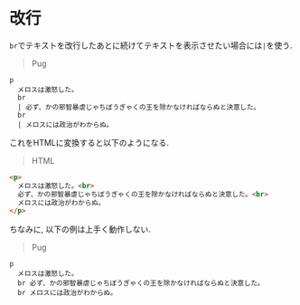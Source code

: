 # 改行
`br`でテキストを改行したあとに続けてテキストを表示させたい場合には`|`を使う.

> Pug
```
p
  メロスは激怒した。
  br
  | 必ず、かの邪智暴虐じゃちぼうぎゃくの王を除かなければならぬと決意した。
  br
  | メロスには政治がわからぬ。
```

これをHTMLに変換すると以下のようになる.

> HTML
```html
<p>
  メロスは激怒した。<br>
  必ず、かの邪智暴虐じゃちぼうぎゃくの王を除かなければならぬと決意した。<br>
  メロスには政治がわからぬ。
</p>
```

ちなみに, 以下の例は上手く動作しない.

> Pug
```
p
  メロスは激怒した。
  br 必ず、かの邪智暴虐じゃちぼうぎゃくの王を除かなければならぬと決意した。
  br メロスには政治がわからぬ。
```
